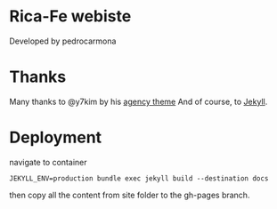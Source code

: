 Rica-Fe webiste
=======================================================

Developed by pedrocarmona

# Thanks

Many thanks to @y7kim by his [agency theme](https://github.com/y7kim/agency-jekyll-theme)
And of course, to [Jekyll](https://jekyllrb.com/).

# Deployment

navigate to container

```
JEKYLL_ENV=production bundle exec jekyll build --destination docs
```

then copy all the content from site folder to the gh-pages branch.